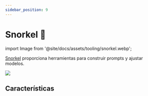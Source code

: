 ```yaml
---
sidebar_position: 9
---
```


# Snorkel 🚧

import Image from '@site/docs/assets/tooling/snorkel.webp';

[Snorkel](https://snorkel.ai/snorkel-flow-platform/foundation-model/) proporciona herramientas para construir prompts y ajustar modelos.

<div style={{textAlign: 'center'}}>
  <img src={Image} style={{width: "750px"}} />
</div>

## Características
